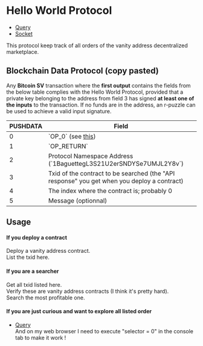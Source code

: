 # Hello World Protocol

- [Query](./query)
- [Socket](./socket)

This protocol keep track of all orders of the vanity address decentralized marketplace.

## Blockchain Data Protocol (copy pasted)

Any **Bitcoin SV** transaction where the **first output** contains the fields from the below table complies with the Hello World Protocol, provided that a private key belonging to the address from field 3 has signed **at least one of the inputs** to the transaction. If no funds are in the address, an r-puzzle can be used to achieve a valid input signature.

PUSHDATA | Field
---------|---------------------------------
0        | \`OP_0\` (see [this](https://bitcoinsv.io/2019/07/27/the-return-of-op_return-roadmap-to-genesis-part-4/))
1        | \`OP_RETURN\`
2        | Protocol Namespace Address (\`1BaguettegL3S21U2erSNDYSe7UMJL2Y8v\`)
3        | Txid of the contract to be searched (the "API response" you get when you deploy a contract)
4        | The index where the contract is; probably 0
5        | Message (optionnal)

## Usage

#### If you deploy a contract

Deploy a vanity address contract.  
List the txid here.

#### If you are a searcher

Get all txid listed here.  
Verify these are vanity address contracts (I think it's pretty hard).  
Search the most profitable one.

#### If you are just curious and want to explore all listed order

- [Query](./query)  
And on my web browser I need to execute "selector = 0" in the console tab to make it work !
